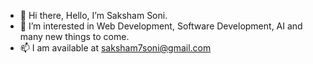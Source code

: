 - 👋 Hi there, Hello, I’m Saksham Soni.
- 👀 I’m interested in Web Development, Software Development, AI and many new things to come.
- 📫 I am available at saksham7soni@gmail.com

<!---
king7saksham/king7saksham is a ✨ special ✨ repository because its `README.md` (this file) appears on your GitHub profile.
You can click the Preview link to take a look at your changes.
--->
